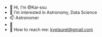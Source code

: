 - 👋 Hi, I’m @Kai-ssu
- 👀 I’m interested in Astronomy, Data Science
- 📫 Astronomer
- 🌱 
- 📧 How to reach me: kyelaurel@gmail.com
